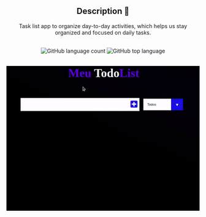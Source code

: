 <div align="center"> 
 
##  Description 🚧
Task list app to organize day-to-day activities, which helps us stay organized and focused on daily tasks. </br>
</br>

![GitHub language count](https://img.shields.io/github/languages/count/Ruan-codeVi/Clone-Netflix?color=black&style=for-the-badge) ![GitHub top language](https://img.shields.io/github/languages/top/Ruan-codeVi/Clone-Netflix?color=black&style=for-the-badge)  </br>
 </br>

![Screen](/assets/todoList.gif)



</div>
